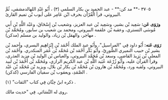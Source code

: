 ٣٧٠٥ -** مد كن:** - عبد الحميد بن بكار السلمي (٣) ، أَبُو عَبْدِ اللهالدمشقي، ثُمَّ البيروتي، قرأ الْقُرْآن بحرف ابْن عَامِر على أيوب بْن تميم القارئ.

**ورَوَى عَن:** سَعِيد بْن بشير، وسَعِيد بْن عبد العزيز، وشعيب بْن إِسْحَاقَ، وعَبْد اللَّهِ بْن أَبي مُوسَى التستري، وعقبة بْن علقمة البيروتي، ومحمد بن شعيب بن سابور، ومُحَمَّد بْن مهاجر، والهقل بْن زياد، والوليد بن مسلم (مدكن) .

**رَوَى عَنه:** أَبُو داود فِي "المراسيل"، وأَبُو عبد الملك أَحْمَد بْن إِبْرَاهِيم البسري، وأحمد بْن بشير بْن حبيب النميري الصُّورِيّ، وأَبُو بَكْر أَحْمَد بْن مُحَمَّد بْن عُمَر المنكدري. وأَحْمَد بْن المعلي بْن يَزِيدَ القاضي، وسعد بْن مُحَمَّد البيروتي، والعباس بْن الوليد بْن مزيد العذري، وقرأ القرآن عليه، وأَبُو زُرْعَة عُبَيد اللَّهِ بْن عبد الكريم الرازي، ومُحَمَّد بْن أَحْمَدَ بْن لبيد البيروتي، ولقبه ورد، ومُحَمَّد بْن هارون بْن مُحَمَّد بْن بكار بْن بلال، ويزيد بْن مُحَمَّد بْن عَبْد الصَّمَدِ، ويعقوب بْن سفيان الفارسي (كدكن) .

ذكره ابنُ حِبَّان فِي كتاب "الثقات" (١) .

روى له النَّسَائي. فِي "حديث مالك.